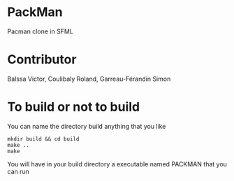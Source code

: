 # PackMan
Pacman clone in SFML


# Contributor
Balssa Victor, Coulibaly Roland, Garreau-Férandin Simon

# To build or not to build

You can name the directory build anything that you like
```shell
mkdir build && cd build
make ..
make
```

You will have in your build directory a executable named PACKMAN that you can run
